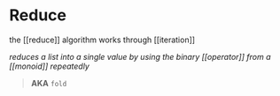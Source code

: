 # Reduce

the [[reduce]] algorithm works through [[iteration]]

_reduces a list into a single value by using the binary [[operator]] from a [[monoid]] repeatedly_

> **AKA** `fold`
